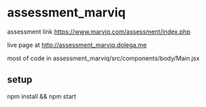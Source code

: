 # assessment_marviq

assessment link https://www.marviq.com/assessment/index.php

live page at http://assessment_marviq.dolega.me

most of code in assessment_marviq/src/components/body/Main.jsx


## setup
npm install && npm start